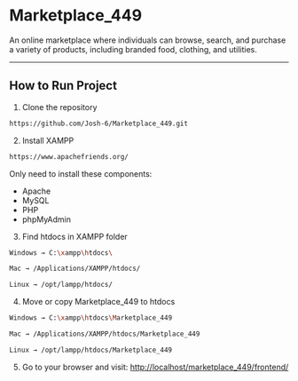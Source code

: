 # Marketplace_449

An online marketplace where individuals can browse, search, and purchase a variety of products, including branded food, clothing, and utilities.

---

## How to Run Project

1. Clone the repository
  ```bash
  https://github.com/Josh-6/Marketplace_449.git
  ```
2. Install XAMPP
  ```bash
  https://www.apachefriends.org/
  ```
Only need to install these components:
- Apache
- MySQL
- PHP
- phpMyAdmin

3. Find htdocs in XAMPP folder
  ```bash
  Windows → C:\xampp\htdocs\
  
  Mac → /Applications/XAMPP/htdocs/
  
  Linux → /opt/lampp/htdocs/
  ```
4. Move or copy Marketplace_449 to htdocs
  ```bash
  Windows → C:\xampp\htdocs\Marketplace_449
  
  Mac → /Applications/XAMPP/htdocs/Marketplace_449
  
  Linux → /opt/lampp/htdocs/Marketplace_449
  ```
5. Go to your browser and visit: [http://localhost/marketplace_449/frontend/](http://localhost/marketplace_449/frontend/)



